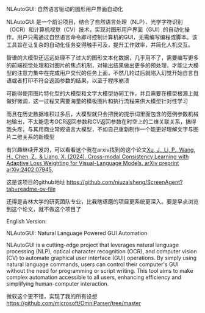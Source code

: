 NLAutoGUI: 自然语言驱动的图形用户界面自动化

NLAutoGUI 是一个前沿项目，结合了自然语言处理（NLP）、光学字符识别（OCR）和计算机视觉（CV）技术，实现对图形用户界面（GUI）的自动化操作。用户只需通过自然语言命令即可控制计算机的GUI，无需编写编程或脚本。该工具旨在让复杂的自动化任务变得触手可及，提升工作效率，并简化人机交互。

智谱的大模型还远远处理不了过大的图形文本化数据，几乎用不了，需要编写更多的前端视觉处理和对图片的焦点机制，对输出结果做出更多的预处理，才能让大模型的注意力集中在完成用户交代的任务上面，不然几轮过后就陷入幻觉开始自言自语或者打印不符合返回参数的结果，以至于程序崩溃

可能得使用图片特化型的大模型和文字大模型协同工作，并且需要在模型根源上就做好微调，这一过程又需要海量的模板图片和执行流程来供大模型针对性学习

而且在历史数据堆积过多后，大模型就只会把我的提示词里面包含的范例参数机械地输出，不太能思考OCR返回参数和CV返回参数在时空上的二维关联关系，搞得我头疼，与其用商业常规语言大模型，不如自己重新制作一个能更好理解文字与图片二维关系的新模型

有兴趣继续开发的，可以看看这个我在arxiv找到的这个论文[Xu, J., Li, P., Wang, H., Chen, Z., & Liang, X. (2024). Cross-modal Consistency Learning with Adaptive Loss Weighting for Visual-Language Models. arXiv preprint arXiv:2402.07945. ](https://arxiv.org/abs/2402.07945)

这是该项目的github地址 https://github.com/niuzaisheng/ScreenAgent?tab=readme-ov-file

还得是吉林大学的研究团队专业，比我瞎琢磨的项目更系统更深入。要是早点浏览到这个论文，就不做这个项目了


English Version:

NLAutoGUI: Natural Language Powered GUI Automation

NLAutoGUI is a cutting-edge project that leverages natural language processing (NLP), optical character recognition (OCR), and computer vision (CV) to automate graphical user interface (GUI) operations. By simply using natural language commands, users can control their computer's GUI without the need for programming or script writing. This tool aims to make complex automation accessible to all users, enhancing efficiency and simplifying human-computer interaction.



微软这个更不错，实现了我的所有设想
https://github.com/microsoft/OmniParser/tree/master
